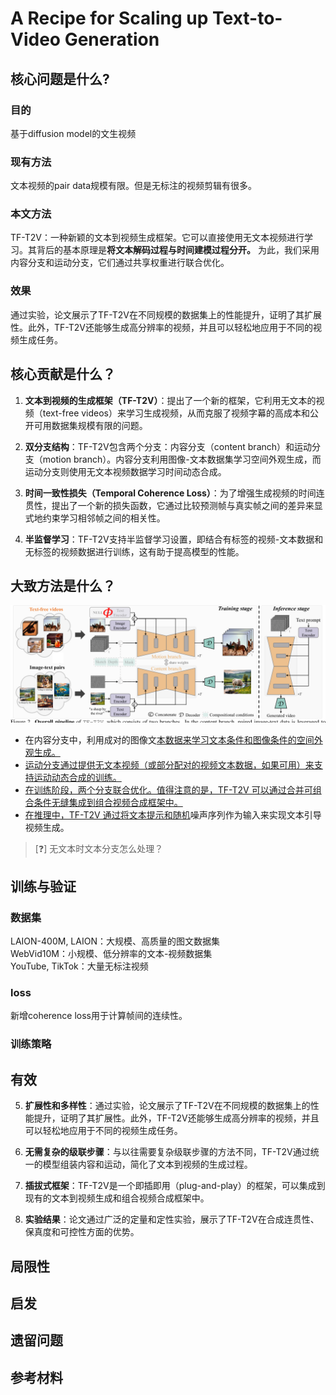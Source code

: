# A Recipe for Scaling up Text-to-Video Generation

## 核心问题是什么?

### 目的

基于diffusion model的文生视频

### 现有方法

文本视频的pair data规模有限。但是无标注的视频剪辑有很多。

### 本文方法

TF-T2V：一种新颖的文本到视频生成框架。它可以直接使用无文本视频进行学习。其背后的基本原理是**将文本解码过程与时间建模过程分开。** 为此，我们采用内容分支和运动分支，它们通过共享权重进行联合优化。

### 效果

通过实验，论文展示了TF-T2V在不同规模的数据集上的性能提升，证明了其扩展性。此外，TF-T2V还能够生成高分辨率的视频，并且可以轻松地应用于不同的视频生成任务。

## 核心贡献是什么？

1.  **文本到视频的生成框架（TF-T2V）**：提出了一个新的框架，它利用无文本的视频（text-free videos）来学习生成视频，从而克服了视频字幕的高成本和公开可用数据集规模有限的问题。

2.  **双分支结构**：TF-T2V包含两个分支：内容分支（content branch）和运动分支（motion branch）。内容分支利用图像-文本数据集学习空间外观生成，而运动分支则使用无文本视频数据学习时间动态合成。

3.  **时间一致性损失（Temporal Coherence Loss）**：为了增强生成视频的时间连贯性，提出了一个新的损失函数，它通过比较预测帧与真实帧之间的差异来显式地约束学习相邻帧之间的相关性。

4.  **半监督学习**：TF-T2V支持半监督学习设置，即结合有标签的视频-文本数据和无标签的视频数据进行训练，这有助于提高模型的性能。


## 大致方法是什么？

![](./assets/a352fb376252c1ac87068e7b9ab7210c_2_Figure_2_-1444024889.png)

- 在内容分支中，利用成对的图像文<u>本数据来学习文本条件和图像条件的空间外观生成。</u>
- <u>运动分支通过提供无文本视频（或部分配对的视频文本数据，如果可用）来支持运动动态合成的训练。</u>
- <u>在训练阶段，两个分支联合优化。值得注意的是，TF-T2V 可以通过合并可组合条件无缝集成到组合视频合成框架中。</u>
- <u>在推理中，TF-T2V 通过将文本提示和随机</u>噪声序列作为输入来实现文本引导视频生成。

> [&#x2753;] 无文本时文本分支怎么处理？  

## 训练与验证

### 数据集

LAION-400M, LAION：大规模、高质量的图文数据集  
WebVid10M：小规模、低分辨率的文本-视频数据集  
YouTube, TikTok：大量无标注视频

### loss

新增coherence loss用于计算帧间的连续性。  

### 训练策略

## 有效

5.  **扩展性和多样性**：通过实验，论文展示了TF-T2V在不同规模的数据集上的性能提升，证明了其扩展性。此外，TF-T2V还能够生成高分辨率的视频，并且可以轻松地应用于不同的视频生成任务。

6.  **无需复杂的级联步骤**：与以往需要复杂级联步骤的方法不同，TF-T2V通过统一的模型组装内容和运动，简化了文本到视频的生成过程。

7.  **插拔式框架**：TF-T2V是一个即插即用（plug-and-play）的框架，可以集成到现有的文本到视频生成和组合视频合成框架中。

8.  **实验结果**：论文通过广泛的定量和定性实验，展示了TF-T2V在合成连贯性、保真度和可控性方面的优势。

## 局限性

## 启发

## 遗留问题

## 参考材料